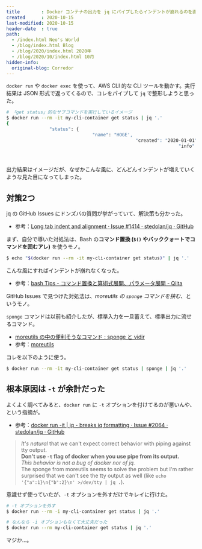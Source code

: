 ```yaml
---
title        : Docker コンテナの出力を jq にパイプしたらインデントが崩れるのを直す
created      : 2020-10-15
last-modified: 2020-10-15
header-date  : true
path:
  - /index.html Neo's World
  - /blog/index.html Blog
  - /blog/2020/index.html 2020年
  - /blog/2020/10/index.html 10月
hidden-info:
  original-blog: Corredor
---
```


`docker run` や `docker exec` を使って、AWS CLI 的な CLI ツールを動かす。実行結果は JSON 形式で返ってくるので、コレをパイプして `jq` で整形しようと思った。

```bash
# 「get status」的なサブコマンドを実行しているイメージ
$ docker run --rm -it my-cli-container get status | jq '.'
{
                "status": {
                                "name": "HOGE',
                                                "created": "2020-01-01",
                                                                "info": "Running"
                                                                                }
                                                                                                }
```

出力結果はイメージだが、なぜかこんな風に、どんどんインデントが増えていくような見た目になってしまった。

## 対策2つ

jq の GitHub Issues にドンズバの質問が挙がっていて、解決策も分かった。

- 参考：[Long tab indent and alignment · Issue #1414 · stedolan/jq · GitHub](https://github.com/stedolan/jq/issues/1414)

まず、自分で導いた対処法は、Bash の**コマンド置換 (`$()` やバッククォートでコマンドを囲むアレ)** を使うモノ。

```bash
$ echo "$(docker run --rm -it my-cli-container get status)" | jq '.'
```

こんな風にすればインデントが崩れなくなった。

- 参考：[bash Tips - コマンド置換と算術式展開、パラメータ展開 - Qiita](https://qiita.com/mashumashu/items/bbc3a79bc779fe8c4f99)

GitHub Issues で見つけた対処法は、_moreutils の `sponge` コマンドを挟む_、というモノ。

`sponge` コマンドは以前も紹介したが、標準入力を一旦蓄えて、標準出力に流せるコマンド。

- [moreutils の中の便利そうなコマンド : sponge と vidir](/blog/2020/07/28-01.html)
- 参考：[moreutils](https://joeyh.name/code/moreutils/)

コレを以下のように使う。

```bash
$ docker run --rm -it my-cli-container get status | sponge | jq '.'
```

## 根本原因は `-t` が余計だった

よくよく調べてみると、`docker run` に `-t` オプションを付けてるのが悪いんや、という指摘が。

- 参考：[docker run -it | jq - breaks jq formatting · Issue #2064 · stedolan/jq · GitHub](https://github.com/stedolan/jq/issues/2064)

> _It's natural_ that we can't expect correct behavior with piping against tty output.  
> **Don't use `-t` flag of docker when you use pipe from its output.**  
> _This behavior is not a bug of docker nor of jq._  
> The sponge from moreutils seems to solve the problem but I'm rather surprised that we can't see the tty output as well (like `echo '{"a":1}\n{"b":2}\n' >/dev/tty | jq .`).

意識せず使っていたが、`-t` オプションを外すだけでキレイに行けた。

```bash
# -t オプションを外す
$ docker run --rm -i my-cli-container get status | jq '.'

# なんなら -i オプションもなくて大丈夫だった
$ docker run --rm my-cli-container get status | jq '.'
```

マジか…。

